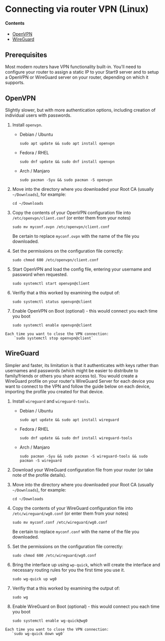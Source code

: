 # Connecting via router VPN (Linux)

#### Contents

- [OpenVPN](#openvpn)
- [WireGuard](#wireguard)

## Prerequisites

Most modern routers have VPN functionality built-in. You'll need to configure your router to assign a static IP to your Start9 server and to setup a OpenVPN or WireGuard server on your router, depending on which it supports.

## OpenVPN

Slightly slower, but with more authentication options, including creation of individual users with passwords.

1.  Install `openvpn`.

    - Debian / Ubuntu

      ```
      sudo apt update && sudo apt install openvpn
      ```

    - Fedora / RHEL

      ```
      sudo dnf update && sudo dnf install openvpn
      ```

    - Arch / Manjaro

      ```
      sudo pacman -Syu && sudo pacman -S openvpn
      ```

1.  Move into the directory where you downloaded your Root CA (usually `~/Downloads`), for example:

        cd ~/Downloads

1.  Copy the contents of your OpenVPN configuration file into `/etc/openvpn/client.conf` (or enter them from your notes)

    ```
    sudo mv myconf.ovpn /etc/openvpn/client.conf
    ```

    Be certain to replace `myconf.ovpn` with the name of the file you downloaded.

1.  Set the permissions on the configuration file correctly:

    ```
    sudo chmod 600 /etc/openvpn/client.conf
    ```

1.  Start OpenVPN and load the config file, entering your username and password when requested.

    ```
    sudo systemctl start openvpn@client
    ```

1.  Verifiy that a this worked by examining the output of:

    ```
    sudo systemctl status openvpn@client
    ```

1.  Enable OpenVPN on Boot (optional) - this would connect you each time you boot
    ```
    sudo systemctl enable openvpn@client
    ```

```admonish tip
Each time you want to close the VPN connection:
    `sudo systemctl stop openvpn@client`
```

## WireGuard

Simpler and faster, its limitation is that it authenticates with keys rather than usernames and passwords (which might be easier to distribute to family/friends or others you share access to). You would create a WireGuard profile on your router's WireGuard Server for each device you want to connect to the VPN and follow the guide below on each device, importing the profile you created for that device.

1.  Install `wireguard` and `wireguard-tools`.

    - Debian / Ubuntu

      ```
      sudo apt update && sudo apt install wireguard
      ```

    - Fedora / RHEL

      ```
      sudo dnf update && sudo dnf install wireguard-tools
      ```

    - Arch / Manjaro

      ```
      sudo pacman -Syu && sudo pacman -S wireguard-tools && sudo pacman -S wireguard
      ```

1.  Download your WireGuard configuration file from your router (or take note of the profile details).

1.  Move into the directory where you downloaded your Root CA (usually `~/Downloads`), for example:

        cd ~/Downloads

1.  Copy the contents of your WireGuard configuration file into `/etc/wireguard/wg0.conf` (or enter them from your notes)

    ```
    sudo mv myconf.conf /etc/wireguard/wg0.conf
    ```

    Be certain to replace `myconf.conf` with the name of the file you downloaded.

1.  Set the permissions on the configuration file correctly:

    ```
    sudo chmod 600 /etc/wireguard/wg0.conf
    ```

1.  Bring the interface up using `wp-quick`, which will create the interface and necessary routing rules for you the first time you use it.

    ```
    sudo wg-quick up wg0
    ```

1.  Verifiy that a this worked by examining the output of:

    ```
    sudo wg
    ```

1.  Enable WireGuard on Boot (optional) - this would connect you each time you boot
    ```
    sudo systemctl enable wg-quick@wg0
    ```

```admonish tip
Each time you want to close the VPN connection:
   `sudo wg-quick down wg0`
```

